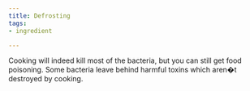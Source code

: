 ```yaml
---
title: Defrosting
tags:
- ingredient

---
```

Cooking will indeed kill most of the bacteria, but you can still get food poisoning. Some bacteria leave behind harmful toxins which aren�t destroyed by cooking.
